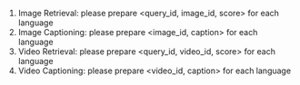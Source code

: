 1. Image Retrieval: please prepare <query_id, image_id, score> for each language
2. Image Captioning: please prepare <image_id, caption> for each language
3. Video Retrieval: please prepare <query_id, video_id, score> for each language
4. Video Captioning: please prepare <video_id, caption> for each language